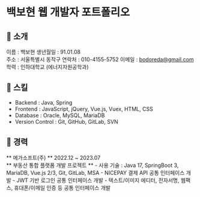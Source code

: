 # 백보현 웹 개발자 포트폴리오

## 📌 소개
이름 : 백보현
생년월일 : 91.01.08  
주소 : 서울특별시 동작구
연락처 : 010-4155-5752
이메일 : bodoreda@gmail.com
학력 : 인하대학교 (에너지자원공학과)

## 📌 스킬
- Backend : Java, Spring
- Frontend : JavaScript, jQuery, Vue.js, Vuex, HTML, CSS
- Database : Oracle, MySQL, MariaDB
- Version Control : Git, GitHub, GitLab, SVN

## 📌 경력
  ** 메가소프트(주) **
  2022.12 ~ 2023.07  
  ** 부동산 통합 플랫폼 개발 프로젝트 **
    - 사용 기술 : Java 17, SpringBoot 3, MariaDB, Vue.js 2/3, Git, GitLab, MSA
    - NICEPAY 결제 API 공통 인터페이스 개발
    - JWT 기반 로그인 공통 인터페이스 개발
    - 텍스트/이미지 에디터, 전자서명, 웹팩스, 휴대폰/이메일 인증 등 공통 인터페이스 개발

